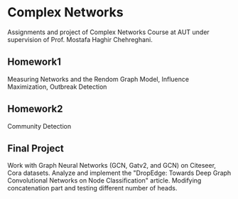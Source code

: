 # Complex Networks
Assignments and project of Complex Networks Course at AUT under supervision of Prof. Mostafa Haghir Chehreghani.

## Homework1
Measuring Networks and the Rendom Graph Model, Influence Maximization, Outbreak Detection

## Homework2
‫‪Community‬‬ Detection

## Final Project
Work with Graph Neural Networks (GCN, Gatv2, and GCN) on Citeseer, Cora datasets.
Analyze and implement the "‫‪DropEdge: Towards Deep Graph Convolutional Networks on Node Classification‬‬" article.
Modifying concatenation part and testing different number of heads.
